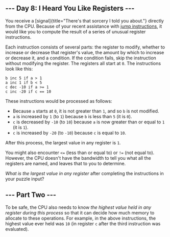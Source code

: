--- Day 8: I Heard You Like Registers ---
-----------------------------------------

You receive a [signal]{title="There's that sorcery I told you about."}
directly from the CPU. Because of your recent assistance with [jump
instructions](5), it would like you to compute the result of a series of
unusual register instructions.

Each instruction consists of several parts: the register to modify,
whether to increase or decrease that register's value, the amount by
which to increase or decrease it, and a condition. If the condition
fails, skip the instruction without modifying the register. The
registers all start at `0`. The instructions look like this:

    b inc 5 if a > 1
    a inc 1 if b < 5
    c dec -10 if a >= 1
    c inc -20 if c == 10

These instructions would be processed as follows:

-   Because `a` starts at `0`, it is not greater than `1`, and so `b` is
    not modified.
-   `a` is increased by `1` (to `1`) because `b` is less than `5` (it is
    `0`).
-   `c` is decreased by `-10` (to `10`) because `a` is now greater than
    or equal to `1` (it is `1`).
-   `c` is increased by `-20` (to `-10`) because `c` is equal to `10`.

After this process, the largest value in any register is `1`.

You might also encounter `<=` (less than or equal to) or `!=` (not equal
to). However, the CPU doesn't have the bandwidth to tell you what all
the registers are named, and leaves that to you to determine.

*What is the largest value in any register* after completing the
instructions in your puzzle input?

--- Part Two ---
----------------

To be safe, the CPU also needs to know *the highest value held in any
register during this process* so that it can decide how much memory to
allocate to these operations. For example, in the above instructions,
the highest value ever held was `10` (in register `c` after the third
instruction was evaluated).
